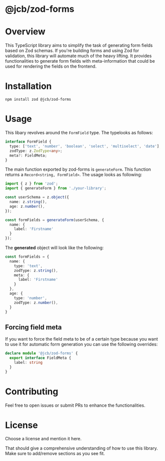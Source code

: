 # @jcb/zod-forms

# Overview
This TypeScript library aims to simplify the task of generating form fields based on Zod schemas. If you're building forms and using Zod for validation, this library will automate much of the heavy lifting. It provides functionalities to generate form fields with meta-information that could be used for rendering the fields on the frontend.

# Installation

```
npm install zod @jcb/zod-forms
```

# Usage

This libary revolves around the `FormField` type. The typelooks as follows:

```typescript
interface FormField {
  type: ['text', 'number', 'boolean', 'select', 'multiselect', 'date'];
  zodType: z.ZodType<any>;
  meta?: FieldMeta;
}
```

The main function exported by zod-forms is `generateForm`. This function returns a `Record<string, FormField>`. The usage looks as following:

```typescript
import { z } from 'zod';
import { generateForm } from './your-library';

const userSchema = z.object({
  name: z.string(),
  age: z.number(),
});

const formFields = generateForm(userSchema, {
  name: {
    label: 'Firstname'
  }
});
```

The **generated** object will look like the following:

```typescript
const formFields = {
  name: {
    type: 'text',
    zodType: z.string(),
    meta: {
      label: 'Firstname'
    }
  },
  age: {
    type: 'number',
    zodType: z.number(),
  }
}
```


## Forcing field meta

If you want to force the field meta to be of a certain type because you want to use it for automatic form generation you can use the following overrides:

```typescript
declare module '@jcb/zod-forms' {
  export interface FieldMeta {
    label: string
  }
}
```

# Contributing
Feel free to open issues or submit PRs to enhance the functionalities.

# License
Choose a license and mention it here.

That should give a comprehensive understanding of how to use this library. Make sure to add/remove sections as you see fit.



